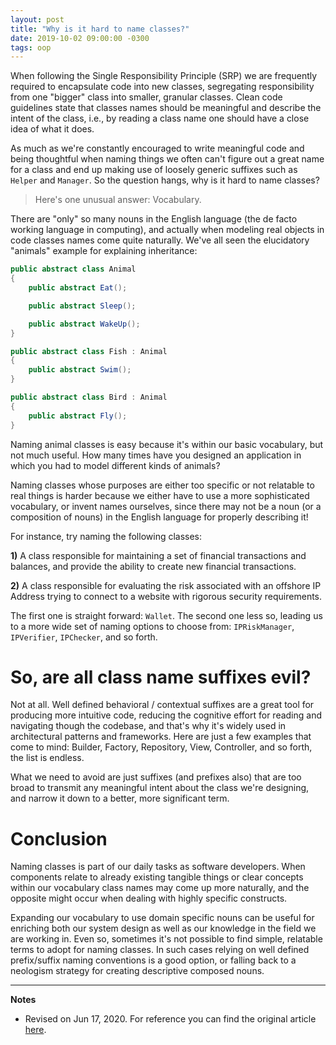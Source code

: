 ```yaml
---
layout: post
title: "Why is it hard to name classes?"
date: 2019-10-02 09:00:00 -0300
tags: oop
---
```


When following the Single Responsibility Principle (SRP) we are frequently required to encapsulate code into new classes, segregating responsibility from one "bigger" class into smaller, granular classes. Clean code guidelines state that classes names should be meaningful and describe the intent of the class, i.e., by reading a class name one should have a close idea of what it does.

As much as we're constantly encouraged to write meaningful code and being thoughtful when naming things we often can't figure out a great name for a class and end up making use of loosely generic suffixes such as `Helper` and `Manager`. So the question hangs, why is it hard to name classes?

> Here's one unusual answer: Vocabulary.

There are "only" so many nouns in the English language (the de facto working language in computing), and actually when modeling real objects in code classes names come quite naturally. We've all seen the elucidatory "animals" example for explaining inheritance:

```csharp
public abstract class Animal
{
    public abstract Eat();

    public abstract Sleep();

    public abstract WakeUp();
}
```

```csharp
public abstract class Fish : Animal
{
    public abstract Swim();
}
```

```csharp
public abstract class Bird : Animal
{
    public abstract Fly();
}
```

Naming animal classes is easy because it's within our basic vocabulary, but not much useful. How many times have you designed an application in which you had to model different kinds of animals?

Naming classes whose purposes are either too specific or not relatable to real things is harder because we either have to use a more sophisticated vocabulary, or invent names ourselves, since there may not be a noun (or a composition of nouns) in the English language for properly describing it!

For instance, try naming the following classes:

**1)** A class responsible for maintaining a set of financial transactions and balances, and provide the ability to create new financial transactions.

**2)** A class responsible for evaluating the risk associated with an offshore IP Address trying to connect to a website with rigorous security requirements.

The first one is straight forward: `Wallet`. The second one less so, leading us to a more wide set of naming options to choose from: `IPRiskManager`, `IPVerifier`, `IPChecker`, and so forth.

So, are all class name suffixes evil?
============

Not at all. Well defined behavioral / contextual suffixes are a great tool for producing more intuitive code, reducing the cognitive effort for reading and navigating though the codebase, and that's why it's widely used in architectural patterns and frameworks. Here are just a few examples that come to mind: Builder, Factory, Repository, View, Controller, and so forth, the list is endless.

What we need to avoid are just suffixes (and prefixes also) that are too broad to transmit any meaningful intent about the class we're designing, and narrow it down to a better, more significant term.

Conclusion
============

Naming classes is part of our daily tasks as software developers. When components relate to already existing tangible things or clear concepts within our vocabulary class names may come up more naturally, and the opposite might occur when dealing with highly specific constructs.

Expanding our vocabulary to use domain specific nouns can be useful for enriching both our system design as well as our knowledge in the field we are working in. Even so, sometimes it's not possible to find simple, relatable terms to adopt for naming classes. In such cases relying on well defined prefix/suffix naming conventions is a good option, or falling back to a neologism strategy for creating descriptive composed nouns.

---

<b>Notes</b>

* Revised on Jun 17, 2020. For reference you can find the original article [here](https://github.com/TCGV/blog/blob/448d845f3baa8d678bb02c990a6c6cbbfb3ccf40/_posts/2019-10-02-why-is-it-hard-to-name-classes.md).